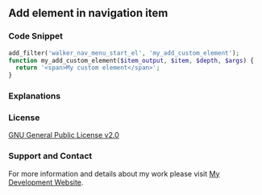 ## Add element in navigation item

### Code Snippet

```php
add_filter('walker_nav_menu_start_el', 'my_add_custom_element');
function my_add_custom_element($item_output, $item, $depth, $args) {
  return '<span>My custom element</span>';
}
```
### Explanations

### License

[GNU General Public License v2.0](https://github.com/dedewiweka/snippets/blob/main/LICENSE)

### Support and Contact

For more information and details about my work please visit [My Development Website](https://dede.wiweka.com/development).